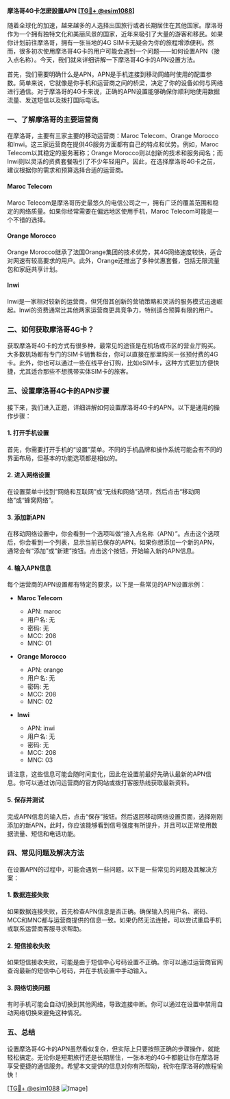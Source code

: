 **摩洛哥4G卡怎麽設置APN [[TG💪+ @esim1088](https://t.me/s/esim1088)]**

随着全球化的加速，越来越多的人选择出国旅行或者长期居住在其他国家。摩洛哥作为一个拥有独特文化和美丽风景的国家，近年来吸引了大量的游客和移民。如果你计划前往摩洛哥，拥有一张当地的4G SIM卡无疑会为你的旅程增添便利。然而，很多初次使用摩洛哥4G卡的用户可能会遇到一个问题——如何设置APN（接入点名称）。今天，我们就来详细讲解一下摩洛哥4G卡的APN设置方法。

首先，我们需要明确什么是APN。APN是手机连接到移动网络时使用的配置参数。简单来说，它就像是你手机和运营商之间的桥梁，决定了你的设备如何与网络进行通信。对于摩洛哥的4G卡来说，正确的APN设置能够确保你顺利地使用数据流量、发送短信以及拨打国际电话。

### 一、了解摩洛哥的主要运营商

在摩洛哥，主要有三家主要的移动运营商：Maroc Telecom、Orange Morocco和Inwi。这三家运营商在提供4G服务方面都有自己的特点和优势。例如，Maroc Telecom以其稳定的服务著称；Orange Morocco则以创新的技术和服务闻名；而Inwi则以灵活的资费套餐吸引了不少年轻用户。因此，在选择摩洛哥4G卡之前，建议根据你的需求和预算选择合适的运营商。

#### Maroc Telecom
Maroc Telecom是摩洛哥历史最悠久的电信公司之一，拥有广泛的覆盖范围和稳定的网络质量。如果你经常需要在偏远地区使用手机，Maroc Telecom可能是一个不错的选择。

#### Orange Morocco
Orange Morocco继承了法国Orange集团的技术优势，其4G网络速度较快，适合对网速有较高要求的用户。此外，Orange还推出了多种优惠套餐，包括无限流量包和家庭共享计划。

#### Inwi
Inwi是一家相对较新的运营商，但凭借其创新的营销策略和灵活的服务模式迅速崛起。Inwi的资费通常比其他两家运营商更具竞争力，特别适合预算有限的用户。

### 二、如何获取摩洛哥4G卡？

获取摩洛哥4G卡的方式有很多种，最常见的途径是在机场或市区的营业厅购买。大多数机场都有专门的SIM卡销售柜台，你可以直接在那里购买一张预付费的4G卡。此外，你也可以通过一些在线平台订购，比如eSIM卡，这种方式更加方便快捷，尤其适合那些不想携带实体SIM卡的旅客。

### 三、设置摩洛哥4G卡的APN步骤

接下来，我们进入正题，详细讲解如何设置摩洛哥4G卡的APN。以下是通用的操作步骤：

#### 1. 打开手机设置
首先，你需要打开手机的“设置”菜单。不同的手机品牌和操作系统可能会有不同的界面布局，但基本的功能选项都是相似的。

#### 2. 进入网络设置
在设置菜单中找到“网络和互联网”或“无线和网络”选项，然后点击“移动网络”或“蜂窝网络”。

#### 3. 添加新APN
在移动网络设置中，你会看到一个选项叫做“接入点名称（APN）”。点击这个选项后，你会看到一个列表，显示当前已保存的APN。如果你想添加一个新的APN，通常会有“添加”或“新建”按钮。点击这个按钮，开始输入新的APN信息。

#### 4. 输入APN信息
每个运营商的APN设置都有特定的要求，以下是一些常见的APN设置示例：

- **Maroc Telecom**
  - APN: maroc
  - 用户名: 无
  - 密码: 无
  - MCC: 208
  - MNC: 01

- **Orange Morocco**
  - APN: orange
  - 用户名: 无
  - 密码: 无
  - MCC: 208
  - MNC: 02

- **Inwi**
  - APN: inwi
  - 用户名: 无
  - 密码: 无
  - MCC: 208
  - MNC: 03

请注意，这些信息可能会随时间变化，因此在设置前最好先确认最新的APN信息。你可以通过访问运营商的官方网站或拨打客服热线获取最新资料。

#### 5. 保存并测试
完成APN信息的输入后，点击“保存”按钮。然后返回移动网络设置页面，选择刚刚添加的新APN。此时，你应该能够看到信号强度有所提升，并且可以正常使用数据流量、短信和电话功能。

### 四、常见问题及解决方法

在设置APN的过程中，可能会遇到一些问题。以下是一些常见的问题及其解决方案：

#### 1. 数据连接失败
如果数据连接失败，首先检查APN信息是否正确。确保输入的用户名、密码、MCC和MNC都与运营商提供的信息一致。如果仍然无法连接，可以尝试重启手机或联系运营商客服寻求帮助。

#### 2. 短信接收失败
如果短信接收失败，可能是由于短信中心号码设置不正确。你可以通过运营商官网查询最新的短信中心号码，并在手机设置中手动输入。

#### 3. 网络切换问题
有时手机可能会自动切换到其他网络，导致连接中断。你可以通过在设置中禁用自动网络切换来避免这种情况。

### 五、总结

设置摩洛哥4G卡的APN虽然看似复杂，但实际上只要按照正确的步骤操作，就能轻松搞定。无论你是短期旅行还是长期居住，一张本地的4G卡都能让你在摩洛哥享受便捷的通信服务。希望本文提供的信息对你有所帮助，祝你在摩洛哥的旅程愉快！

[[TG💪+ @esim1088](https://t.me/s/esim1088) ![Image](https://i.postimg.cc/4NQfJmqS/Snipaste-2025-05-13-00-14-12.png)]